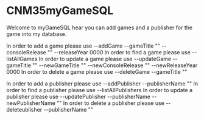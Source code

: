 # CNM35myGameSQL

Welcome to myGameSQL hear you can add games and a publisher for the game into my database.

In order to add a game please use --addGame --gameTitle "" --consoleRelease "" --releaseYear 0000
In order to find a game please use --listAllGames
In order to update a game please use --updateGame --gameTitle "" --newGameTitle "" --newConsoleRelease "" --newReleaseYear 0000
In order to delete a game please use --deleteGame --gameTitle ""

In order to add a publisher please use --addPublisher --publisherName ""
In order to find a publisher please use --listAllPublishers
In order to update a publisher please use --updatePublisher --publisherName --newPublisherName ""
In order to delete a publisher please use --deleteublisher --publisherName ""
